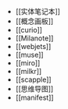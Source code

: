 - [[实体笔记本]]
- [[概念画板]]
- [[curio]]
- [[Milanote]]
- [[webjets]]
- [[muse]]
- [[miro]]
- [[milkr]]
- [[scapple]]
- [[思维导图]]
- [[manifest]]
